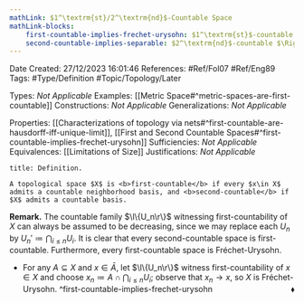 ```yaml
---
mathLink: $1^\textrm{st}/2^\textrm{nd}$-Countable Space
mathLink-blocks:
    first-countable-implies-frechet-urysohn: $1^\textrm{st}$-countable $\Rightarrow$ Fréchet-Urysohn
    second-countable-implies-separable: $2^\textrm{nd}$-countable $\Rightarrow$ separable
---
```


<div class="topSpace"></div>

Date Created: 27/12/2023 16:01:46
References: #Ref/Fol07 #Ref/Eng89
Tags: #Type/Definition #Topic/Topology/Later

Types: <i>Not Applicable</i>
Examples: [[Metric Space#^metric-spaces-are-first-countable]]
Constructions: <i>Not Applicable</i>
Generalizations: <i>Not Applicable</i>

Properties: [[Characterizations of topology via nets#^first-countable-are-hausdorff-iff-unique-limit]], [[First and Second Countable Spaces#^first-countable-implies-frechet-urysohn]]
Sufficiencies: <i>Not Applicable</i>
Equivalences: [[Limitations of Size]]
Justifications: <i>Not Applicable</i>

``` ad-Definition
title: Definition.

A topological space $X$ is <b>first-countable</b> if every $x\in X$ admits a countable neighborhood basis, and <b>second-countable</b> if $X$ admits a countable basis.

```

<b>Remark.</b> The countable family $\l\{U_n\r\}$ witnessing first-countability of $X$ can always be assumed to be decreasing, since we may replace each $U_n$ by $U_n'\coloneqq\bigcap_{i\leq n}U_i$. It is clear that every second-countable space is first-countable. Furthermore, every first-countable space is Fréchet-Urysohn.
* For any $A\subseteq X$ and $x\in\bar{A}$, let $\l\{U_n\r\}$ witness first-countability of $x\in X$ and choose $x_n\coloneqq A\cap\bigcap_{i\leq n}U_i$; observe that $x_n\to x$, so $X$ is Fréchet-Urysohn.<span style="float:right;">$\blacklozenge$</span> ^first-countable-implies-frechet-urysohn
